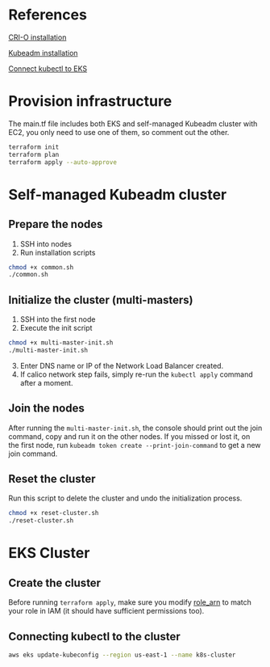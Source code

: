 References
====
[CRI-O installation](https://github.com/cri-o/packaging/blob/main/README.md)

[Kubeadm installation](https://kubernetes.io/docs/setup/production-environment/tools/kubeadm/install-kubeadm/)

[Connect kubectl to EKS](https://docs.aws.amazon.com/eks/latest/userguide/create-kubeconfig.html)

Provision infrastructure
====
The main.tf file includes both EKS and self-managed Kubeadm cluster with EC2, you only need to use one of them, so comment out the other.
```bash
terraform init
terraform plan
terraform apply --auto-approve
```

Self-managed Kubeadm cluster
====

## Prepare the nodes
1. SSH into nodes
2. Run installation scripts
```bash
chmod +x common.sh
./common.sh
```

## Initialize the cluster (multi-masters)
1. SSH into the first node
2. Execute the init script
```bash
chmod +x multi-master-init.sh
./multi-master-init.sh
```
3. Enter DNS name or IP of the Network Load Balancer created.
4. If calico network step fails, simply re-run the `kubectl apply` command after a moment.


## Join the nodes
After running the `multi-master-init.sh`, the console should print out the join command, copy and run it on the other nodes.
If you missed or lost it, on the first node, run `kubeadm token create --print-join-command` to get a new join command.

## Reset the cluster
Run this script to delete the cluster and undo the initialization process.
```bash
chmod +x reset-cluster.sh
./reset-cluster.sh
```

EKS Cluster
====
## Create the cluster
Before running `terraform apply`, make sure you modify [role_arn](infra\modules\eks\variables.tf) to match your role in IAM (it should have sufficient permissions too).

## Connecting kubectl to the cluster
```bash
aws eks update-kubeconfig --region us-east-1 --name k8s-cluster
```
